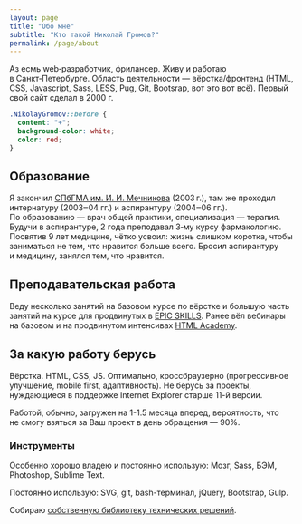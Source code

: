 ```yaml
---
layout: page
title: "Обо мне"
subtitle: "Кто такой Николай Громов?"
permalink: /page/about
---
```


Аз есмь web‑разработчик, фрилансер. Живу и работаю в Санкт‑Петербурге. Область деятельности — вёрстка/фронтенд (HTML, CSS, Javascript, Sass, LESS, Pug, Git, Bootsrap, вот это вот всё). Первый свой сайт сделал в 2000 г.

```css
.NikolayGromov::before {
  content: "+";
  background-color: white;
  color: red;
}
```

Образование
-----------

Я закончил [СПбГМА им. И. И. Мечникова](http://www.mechnik.spb.ru/) (2003 г.), там же проходил интернатуру (2003‒04 гг.) и аспирантуру (2004‒06 гг.). По образованию — врач общей практики, специализация — терапия. Будучи в аспирантуре, 2 года преподавал 3‑му курсу фармакологию. Посвятив 9 лет медицине, чётко усвоил: жизнь слишком коротка, чтобы заниматься не тем, что нравится больше всего. Бросил аспирантуру и медицину, занялся тем, что нравится.

Преподавательская работа
------------------------

Веду несколько занятий на базовом курсе по вёрстке и большую часть занятий на курсе для продвинутых в [EPIC SKILLS](http://epixx.ru/). Ранее вёл вебинары на базовом и на продвинутом интенсивах [HTML Academy](https://htmlacademy.ru).

## За какую работу берусь

Вёрстка. HTML, CSS, JS. Оптимально, кроссбраузерно (прогрессивное улучшение, mobile first, адаптивность). Не берусь за проекты, нуждающиеся в поддержке Internet Explorer старше 11-й версии.

Работой, обычно, загружен на 1-1.5 месяца вперед, вероятность, что не смогу взяться за Ваш проект в день обращения — 90%.

### Инструменты

Особенно хорошо владею и постоянно использую: Мозг, Sass, БЭМ, Photoshop, Sublime Text.

Постоянно использую: SVG, git, bash-терминал, jQuery, Bootstrap, Gulp.

Собираю [собственную библиотеку технических решений](https://github.com/nicothin/NTH-start-project).
